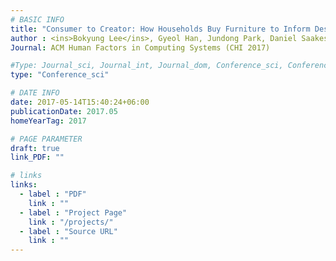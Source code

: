 ```yaml
---
# BASIC INFO
title: "Consumer to Creator: How Households Buy Furniture to Inform Design and Fabrication Interfaces."
author : <ins>Bokyung Lee</ins>, Gyeol Han, Jundong Park, Daniel Saakes.
Journal: ACM Human Factors in Computing Systems (CHI 2017)

#Type: Journal_sci, Journal_int, Journal_dom, Conference_sci, Conference_int, conference_dom
type: "Conference_sci"

# DATE INFO
date: 2017-05-14T15:40:24+06:00
publicationDate: 2017.05
homeYearTag: 2017

# PAGE PARAMETER
draft: true
link_PDF: ""

# links
links:
  - label : "PDF"
    link : ""
  - label : "Project Page"
    link : "/projects/"
  - label : "Source URL"
    link : ""
---
```

